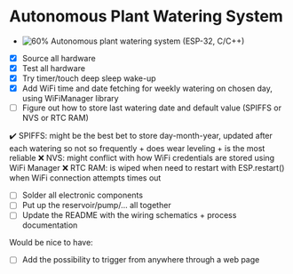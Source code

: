 # Autonomous Plant Watering System

- ![60%](https://progress-bar.dev/60) Autonomous plant watering system (ESP-32, C/C++)
- [X] Source all hardware
- [X] Test all hardware
- [X] Try timer/touch deep sleep wake-up
- [X] Add WiFi time and date fetching for weekly watering on chosen day, using WiFiManager library
- [ ] Figure out how to store last watering date and default value (SPIFFS or NVS or RTC RAM)

:heavy_check_mark: SPIFFS: might be the best bet to store day-month-year, updated after each watering so not so frequently + does wear leveling + is the most reliable
:x: NVS: might conflict with how WiFi credentials are stored using WiFi Manager
:x: RTC RAM: is wiped when need to restart with ESP.restart() when WiFi connection attempts times out

- [ ] Solder all electronic components
- [ ] Put up the reservoir/pump/... all together
- [ ] Update the README with the wiring schematics + process documentation

Would be nice to have:
- [ ] Add the possibility to trigger from anywhere through a web page